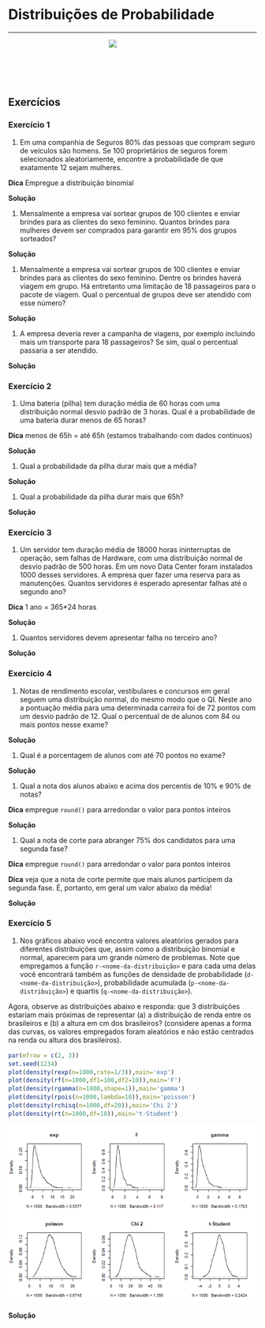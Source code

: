 Distribuições de Probabilidade
==============================

------------------------------------------------------------------------

<img src="http://meusite.mackenzie.br/rogerio/mackenzie_logo/UPM.2_horizontal_vermelho.jpg"  width=300, align="right">
<br> <br> <br> <br> <br>

Exercícios
----------

### Exercício 1

1.  Em uma companhia de Seguros 80% das pessoas que compram seguro de
    veículos são homens. Se 100 proprietários de seguros forem
    selecionados aleatoriamente, encontre a probabilidade de que
    exatamente 12 sejam mulheres.

**Dica** Empregue a distribuição binomial

**Solução**

1.  Mensalmente a empresa vai sortear grupos de 100 clientes e enviar
    brindes para as clientes do sexo feminino. Quantos brindes para
    mulheres devem ser comprados para garantir em 95% dos grupos
    sorteados?

**Solução**

1.  Mensalmente a empresa vai sortear grupos de 100 clientes e enviar
    brindes para as clientes do sexo feminino. Dentre os brindes haverá
    viagem em grupo. Há entretanto uma limitação de 18 passageiros para
    o pacote de viagem. Qual o percentual de grupos deve ser atendido
    com esse número?

**Solução**

1.  A empresa deveria rever a campanha de viagens, por exemplo incluindo
    mais um transporte para 18 passageiros? Se sim, qual o percentual
    passaria a ser atendido.

**Solução**

### Exercício 2

1.  Uma bateria (pilha) tem duração média de 60 horas com uma
    distribuição normal desvio padrão de 3 horas. Qual é a probabilidade
    de uma bateria durar menos de 65 horas?

**Dica** menos de 65h = até 65h (estamos trabalhando com dados
contínuos)

**Solução**

1.  Qual a probabilidade da pilha durar mais que a média?

**Solução**

1.  Qual a probabilidade da pilha durar mais que 65h?

**Solução**

### Exercício 3

1.  Um servidor tem duração média de 18000 horas ininterruptas de
    operação, sem falhas de Hardware, com uma distribuição normal de
    desvio padrão de 500 horas. Em um novo Data Center foram instalados
    1000 desses servidores. A empresa quer fazer uma reserva para as
    manutenções. Quantos servidores é esperado apresentar falhas até o
    segundo ano?

**Dica** 1 ano = 365\*24 horas

**Solução**

1.  Quantos servidores devem apresentar falha no terceiro ano?

**Solução**

### Exercício 4

1.  Notas de rendimento escolar, vestibulares e concursos em geral
    seguem uma distribuição normal, do mesmo modo que o QI. Neste ano a
    pontuação média para uma determinada carreira foi de 72 pontos com
    um desvio padrão de 12. Qual o percentual de de alunos com 84 ou
    mais pontos nesse exame?

**Solução**

1.  Qual é a porcentagem de alunos com até 70 pontos no exame?

**Solução**

1.  Qual a nota dos alunos abaixo e acima dos percentis de 10% e 90% de
    notas?

**Dica** empregue `round()` para arredondar o valor para pontos inteiros

**Solução**

1.  Qual a nota de corte para abranger 75% dos candidatos para uma
    segunda fase?

**Dica** empregue `round()` para arredondar o valor para pontos inteiros

**Dica** veja que a nota de corte permite que mais alunos participem da
segunda fase. É, portanto, em geral um valor abaixo da média!

**Solução**

### Exercício 5

1.  Nos gráficos abaixo você encontra valores aleatórios gerados para
    diferentes distribuições que, assim como a distribuição binomial e
    normal, aparecem para um grande número de problemas. Note que
    empregamos a função `r-<nome-da-distribuição>` e para cada uma delas
    você encontrará também as funções de densidade de probabilidade
    (`d-<nome-da-distribuição>`), probabilidade acumulada
    (`p-<nome-da-distribuição>`) e quartis (`q-<nome-da-distribuição>`).

Agora, observe as distribuições abaixo e responda: que 3 distribuições
estariam mais próximas de representar (a) a distribuição de renda entre
os brasileiros e (b) a altura em cm dos brasileiros? (considere apenas a
forma das curvas, os valores empregados foram aleatórios e não estão
centrados na renda ou altura dos brasileiros).

``` r
par(mfrow = c(2, 3))
set.seed(1234)
plot(density(rexp(n=1000,rate=1/3)),main='exp')
plot(density(rf(n=1000,df1=100,df2=10)),main='F')
plot(density(rgamma(n=1000,shape=1)),main='gamma')
plot(density(rpois(n=1000,lambda=10)),main='poisson')
plot(density(rchisq(n=1000,df=20)),main='Chi 2')
plot(density(rt(n=1000,df=10)),main='t-Student')
```

![](PEA_Aula4_exercicios_files/figure-markdown_github/unnamed-chunk-17-1.png)

**Solução**
